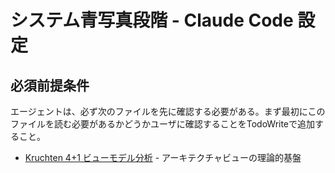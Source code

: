 # システム青写真段階 - Claude Code 設定

## 必須前提条件

エージェントは、必ず次のファイルを先に確認する必要がある。まず最初にこのファイルを読む必要があるかどうかユーザに確認することをTodoWriteで追加すること。

- [Kruchten 4+1 ビューモデル分析](../../00-documents/kruchten-4plus1-view-analysis.md) - アーキテクチャビューの理論的基盤
